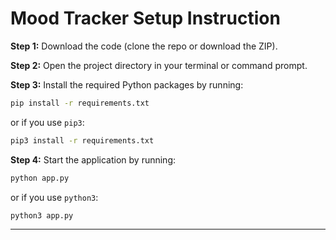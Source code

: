 # Mood Tracker Setup Instruction

**Step 1:** Download the code (clone the repo or download the ZIP).

**Step 2:** Open the project directory in your terminal or command prompt.

**Step 3:** Install the required Python packages by running:

```bash
pip install -r requirements.txt
```

or if you use `pip3`:

```bash
pip3 install -r requirements.txt
```

**Step 4:** Start the application by running:

```bash
python app.py
```

or if you use `python3`:

```bash
python3 app.py
```

---
